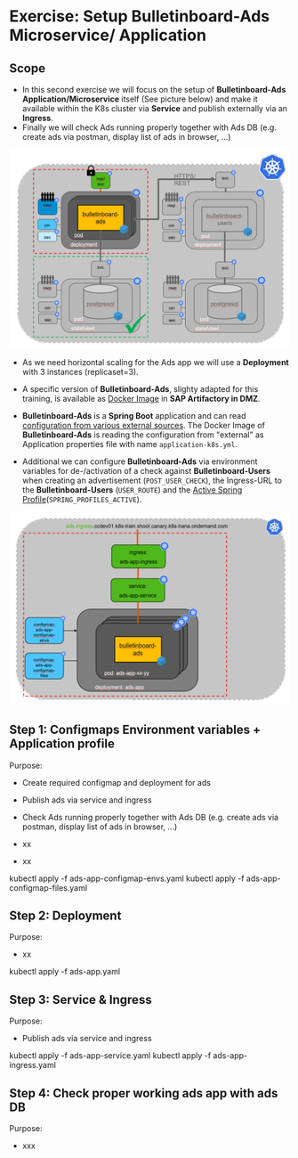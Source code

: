 # Exercise: Setup Bulletinboard-Ads Microservice/ Application


## Scope

- In this second exercise we will focus on the setup of **Bulletinboard-Ads Application/Microservice** itself (See picture below) and make it available within the K8s cluster via **Service** and publish externally via an **Ingress**.
- Finally we will check Ads running properly together with Ads DB (e.g. create ads via postman, display list of ads in browser, ...)

<img src="images/k8s-bulletinboard-target-picture-ads-app.png" width="800" />

- As we need horizontal scaling for the Ads app we will use a **Deployment** with 3 instances (replicaset=3).

- A specific version of **Bulletinboard-Ads**, slighty adapted for this training, is available as [Docker Image](https://docker.repositories.sap.ondemand.com/webapp/#/artifacts/browse/tree/General/cc-k8s-course/k8s/bulletinboard-ads/latest) in **SAP Artifactory in DMZ**.

- **Bulletinboard-Ads** is a **Spring Boot** application and can read [configuration from various external sources](https://docs.spring.io/spring-boot/docs/current/reference/html/boot-features-external-config.html). The Docker Image of **Bulletinboard-Ads** is reading the configuration from "external" as Application properties file with name `application-k8s.yml`.

- Additional we can configure **Bulletinboard-Ads** via environment variables for de-/activation of a check against **Bulletinboard-Users** when creating an advertisement (`POST_USER_CHECK`), the Ingress-URL to the **Bulletinboard-Users** (`USER_ROUTE`) and the [Active Spring Profile](https://docs.spring.io/spring-boot/docs/current/reference/html/howto-properties-and-configuration.html#howto-set-active-spring-profiles)(`SPRING_PROFILES_ACTIVE`).


<img src="images/k8s-bulletinboard-target-picture-ads-app-detail.png" width="800" />


## Step 1: Configmaps Environment variables + Application profile

Purpose: 
- Create required configmap and deployment for ads
- Publish ads via service and ingress
- Check Ads running properly together with Ads DB (e.g. create ads via postman, display list of ads in browser, ...)

- xx 
- xx

kubectl apply -f ads-app-configmap-envs.yaml 
kubectl apply -f ads-app-configmap-files.yaml 


## Step 2: Deployment

Purpose: 
- xx

kubectl apply -f ads-app.yaml 

## Step 3: Service & Ingress

Purpose: 
- Publish ads via service and ingress

kubectl apply -f ads-app-service.yaml 
kubectl apply -f ads-app-ingress.yaml

## Step 4: Check proper working ads app with ads DB

Purpose:

- xxx


